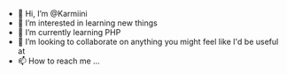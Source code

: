 - 👋 Hi, I’m @Karmiini
- 👀 I’m interested in learning new things
- 🌱 I’m currently learning PHP
- 💞️ I’m looking to collaborate on anything you might feel like I'd be useful at
- 📫 How to reach me ...

<!---
Karmiini/Karmiini is a ✨ special ✨ repository because its `README.md` (this file) appears on your GitHub profile.
You can click the Preview link to take a look at your changes.
--->
